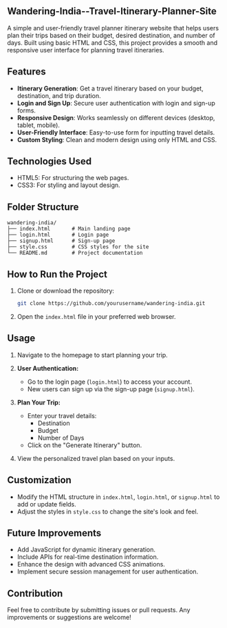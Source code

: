 ## Wandering-India--Travel-Itinerary-Planner-Site


A simple and user-friendly travel planner itinerary website that helps users plan their trips based on their budget, desired destination, and number of days. Built using basic HTML and CSS, this project provides a smooth and responsive user interface for planning travel itineraries.

## Features

- **Itinerary Generation**: Get a travel itinerary based on your budget, destination, and trip duration.
- **Login and Sign Up**: Secure user authentication with login and sign-up forms.
- **Responsive Design**: Works seamlessly on different devices (desktop, tablet, mobile).
- **User-Friendly Interface**: Easy-to-use form for inputting travel details.
- **Custom Styling**: Clean and modern design using only HTML and CSS.

## Technologies Used

- HTML5: For structuring the web pages.
- CSS3: For styling and layout design.

## Folder Structure

```
wandering-india/
├── index.html       # Main landing page
├── login.html       # Login page
├── signup.html      # Sign-up page
├── style.css        # CSS styles for the site
└── README.md        # Project documentation
```

## How to Run the Project

1. Clone or download the repository:

   ```bash
   git clone https://github.com/yourusername/wandering-india.git
   ```

2. Open the `index.html` file in your preferred web browser.

## Usage

1. Navigate to the homepage to start planning your trip.

2. **User Authentication:**
   - Go to the login page (`login.html`) to access your account.
   - New users can sign up via the sign-up page (`signup.html`).

3. **Plan Your Trip:**
   - Enter your travel details:
     - Destination
     - Budget
     - Number of Days
   - Click on the "Generate Itinerary" button.

4. View the personalized travel plan based on your inputs.

## Customization

- Modify the HTML structure in `index.html`, `login.html`, or `signup.html` to add or update fields.
- Adjust the styles in `style.css` to change the site's look and feel.

## Future Improvements

- Add JavaScript for dynamic itinerary generation.
- Include APIs for real-time destination information.
- Enhance the design with advanced CSS animations.
- Implement secure session management for user authentication.

## Contribution

Feel free to contribute by submitting issues or pull requests. Any improvements or suggestions are welcome!




